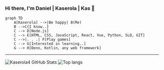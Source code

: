 ### Hi there, I'm Daniel | Kaserola | Kas 👋

```mermaid
graph TD
    A[Kaserola] -->|Be happy| B(Me)
    B -->C{I know..}
    C --> D[Node.js]
    C --> E[HTML, CSS, JavaScript, React, Vue, Python, SLQ, GIT]
    C -->|. . .| F[Play games]
    C --> G[Interested in learning..]
    G --> H[Deno, Kotlin, any web framework]
   ```
---
<img align="center" alt="Kaserola4 GitHub Stats" src="https://github-readme-stats.vercel.app/api?username=Kaserola4&show_icons=true&hide_border=false&title_color=ff652f&icon_color=FFE400&bg_color=09131B&text_color=ffffff&border_color=008080"/>
<img align="center" src="https://github-readme-stats-git-master-doguedogue.vercel.app/api/top-langs/?username=Kaserola4&hide=SCSS,CSS,HTML,CSS,Jupyter%20Notebook,Vue,Dockerfile,Shell,Typescript&layout=compac&theme=tokyonight" alt="Top langs" />
